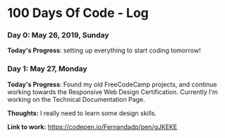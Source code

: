 # 100 Days Of Code - Log

### Day 0: May 26, 2019, Sunday

**Today's Progress**: setting up everything to start coding tomorrow!

### Day 1: May 27, Monday

**Today's Progress**: Found my old FreeCodeCamp projects, and continue working towards the Responsive Web Design Certification. Currently I'm working on the Technical Documentation Page.

**Thoughts:** I really need to learn some design skills.

**Link to work:** https://codepen.io/Fernandadp/pen/gJKEKE
